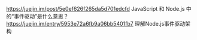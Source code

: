 https://juejin.im/post/5e0ef626f265da5d701edcfd   JavaScript 和 Node.js 中的“事件驱动”是什么意思？
https://juejin.im/entry/5953e72a6fb9a06bb5401fb7   理解Node.js事件驱动架构